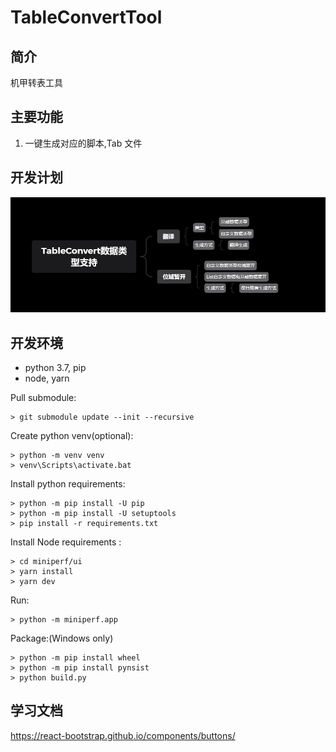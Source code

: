 # TableConvertTool

## 简介

机甲转表工具

## 主要功能

1. 一键生成对应的脚本,Tab 文件

## 开发计划

![roadmap](docs/01.jpg)

## 开发环境

- python 3.7, pip
- node, yarn

Pull submodule:

```
> git submodule update --init --recursive
```

Create python venv(optional):

```
> python -m venv venv
> venv\Scripts\activate.bat
```

Install python requirements:

```
> python -m pip install -U pip
> python -m pip install -U setuptools
> pip install -r requirements.txt
```

Install Node requirements :

```
> cd miniperf/ui
> yarn install
> yarn dev
```

Run:

```
> python -m miniperf.app
```

Package:(Windows only)

```
> python -m pip install wheel
> python -m pip install pynsist
> python build.py
```

## 学习文档

https://react-bootstrap.github.io/components/buttons/
